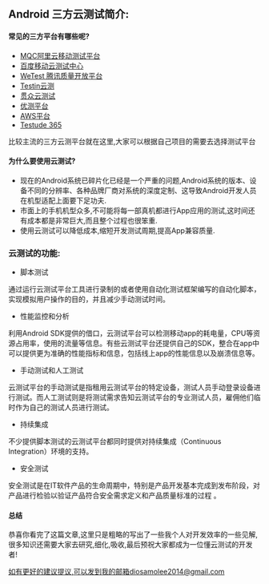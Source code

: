 ## Android 三方云测试简介:

#### 常见的三方平台有哪些呢?
* [MQC阿里云移动测试平台](mqc.aliyun.com)
* [百度移动云测试中心](http://mtc.baidu.com/)
* [WeTest 腾讯质量开放平台](https://wetest.qq.com/)
* [Testin云测](https://www.testin.cn/)
* [贯众云测试](http://cloudtest.komect.com/login)
* [优测平台](http://utest.qq.com/)
* [AWS平台](https://aws.amazon.com)
* [Testude 365](http://www.testude365.com/)

比较主流的三方云测平台就在这里,大家可以根据自己项目的需要去选择测试平台

#### 为什么要使用云测试?

* 现在的Android系统已碎片化已经是一个严重的问题,Android系统的版本、设备不同的分辨率、各种品牌厂商对系统的深度定制、这导致Android开发人员在机型适配上面要下足功夫.
* 市面上的手机机型众多,不可能将每一部真机都进行App应用的测试,这时间还有成本都是非常巨大,而且整个过程也很笨重.
* 使用云测试可以降低成本,缩短开发测试周期,提高App兼容质量.

### 云测试的功能:

* 脚本测试

通过运行云测试平台工具进行录制的或者使用自动化测试框架编写的自动化脚本，实现模拟用户操作的目的，并且减少手动测试时间。

* 性能监控和分析

利用Android SDK提供的借口，云测试平台可以检测移动app的耗电量，CPU等资源占用率，使用的流量等信息。有些云测试平台还提供自己的SDK，整合在app中可以提供更为准确的性能指标和信息，包括线上app的性能信息以及崩溃信息等。

* 手动测试和人工测试

云测试平台的手动测试是指租用云测试平台的特定设备，测试人员手动登录设备进行测试。而人工测试则是将测试需求告知云测试平台的专业测试人员，雇佣他们临时作为自己的测试人员进行测试。

* 持续集成

不少提供脚本测试的云测试平台都同时提供对持续集成（Continuous Integration）环境的支持。

* 安全测试

安全测试是在IT软件产品的生命周期中，特别是产品开发基本完成到发布阶段，对产品进行检验以验证产品符合安全需求定义和产品质量标准的过程 。

#### 总结

恭喜你看完了这篇文章,这里只是粗略的写出了一些我个人对开发效率的一些见解,很多知识还需要大家去研究,细化,吸收,最后预祝大家都成为一位懂云测试的开发者!

[如有更好的建议提议,可以发到我的邮箱diosamolee2014@gmail.com](#)
